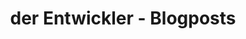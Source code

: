 ---
title: der Entwickler - Blogposts
layout: category
category-name: derEntwickler
permalink: "/entwickler-blog/"
---